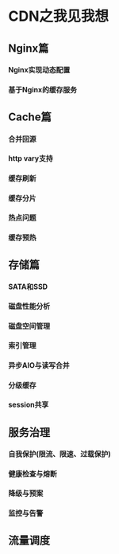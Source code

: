 # CDN之我见我想

## Nginx篇
#### Nginx实现动态配置
#### 基于Nginx的缓存服务

## Cache篇
#### 合并回源
#### http vary支持
#### 缓存刷新
#### 缓存分片
#### 热点问题
#### 缓存预热


## 存储篇
#### SATA和SSD
#### 磁盘性能分析
#### 磁盘空间管理
#### 索引管理
#### 异步AIO与读写合并
#### 分级缓存
#### session共享

## 服务治理
#### 自我保护(限流、限速、过载保护)
#### 健康检查与熔断
#### 降级与预案
#### 监控与告警

## 流量调度

